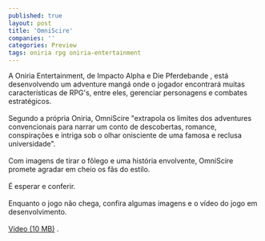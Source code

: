 ```yaml
---
published: true
layout: post
title: 'OmniScire'
companies: ''
categories: Preview
tags: oniria rpg oniria-entertainment
---
```

A Oniria Entertainment, de Impacto Alpha
 e Die Pferdebande
, está desenvolvendo um adventure mangá onde o jogador encontrará muitas características de RPG's, entre eles, gerenciar personagens e combates estratégicos.<br /><br />Segundo a própria Oniria, OmniScire "extrapola os limites dos adventures convencionais para narrar um conto de descobertas, romance, conspirações e intriga sob o olhar onisciente de uma famosa e reclusa universidade".<br /><br />Com imagens de tirar o fôlego e uma história envolvente, OmniScire promete agradar em cheio os fãs do estilo.<br /><br />É esperar e conferir.<br /><br />Enquanto o jogo não chega, confira algumas imagens e o vídeo do jogo em desenvolvimento.<br /><br /><a href="http://www.oniriasoft.com.br/movies/omni.mov" target="_blank">Vídeo (10 MB)</a>
.<br /><br />